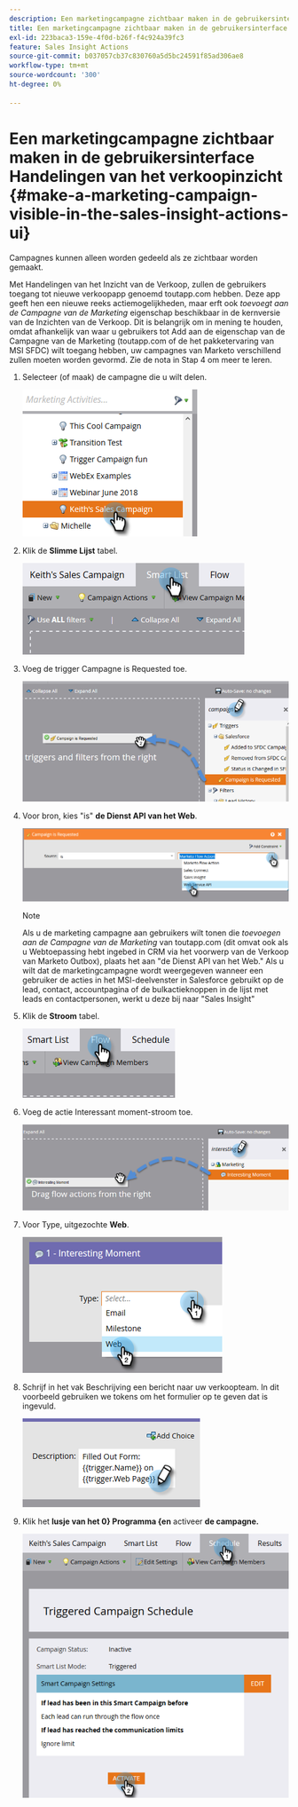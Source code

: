 ```yaml
---
description: Een marketingcampagne zichtbaar maken in de gebruikersinterface Handelingen voor verkoopinzicht - Marketo Docs - Productdocumentatie
title: Een marketingcampagne zichtbaar maken in de gebruikersinterface Handelingen van het verkoopinzicht
exl-id: 223baca3-159e-4f0d-b26f-f4c924a39fc3
feature: Sales Insight Actions
source-git-commit: b037057cb37c830760a5d5bc24591f85ad306ae8
workflow-type: tm+mt
source-wordcount: '300'
ht-degree: 0%

---
```


# Een marketingcampagne zichtbaar maken in de gebruikersinterface Handelingen van het verkoopinzicht {#make-a-marketing-campaign-visible-in-the-sales-insight-actions-ui}

Campagnes kunnen alleen worden gedeeld als ze zichtbaar worden gemaakt.

Met Handelingen van het Inzicht van de Verkoop, zullen de gebruikers toegang tot nieuwe verkoopapp genoemd toutapp.com hebben. Deze app geeft hen een nieuwe reeks actiemogelijkheden, maar erft ook _toevoegt aan de Campagne van de Marketing_ eigenschap beschikbaar in de kernversie van de Inzichten van de Verkoop. Dit is belangrijk om in mening te houden, omdat afhankelijk van waar u gebruikers tot Add aan de eigenschap van de Campagne van de Marketing (toutapp.com of de het pakketervaring van MSI SFDC) wilt toegang hebben, uw campagnes van Marketo verschillend zullen moeten worden gevormd. Zie de nota in Stap 4 om meer te leren.

1. Selecteer (of maak) de campagne die u wilt delen.

   ![](assets/make-a-marketing-campaign-visible-sia-1.png)

1. Klik de **Slimme Lijst** tabel.

   ![](assets/make-a-marketing-campaign-visible-sia-2.png)

1. Voeg de trigger Campagne is Requested toe.

   ![](assets/make-a-marketing-campaign-visible-sia-3.png)

1. Voor bron, kies &quot;is&quot; **de Dienst API van het Web**.

   ![](assets/make-a-marketing-campaign-visible-sia-4.png)

   >[!NOTE]
   >
   >Als u de marketing campagne aan gebruikers wilt tonen die _toevoegen aan de Campagne van de Marketing_ van toutapp.com (dit omvat ook als u Webtoepassing hebt ingebed in CRM via het voorwerp van de Verkoop van Marketo Outbox), plaats het aan &quot;de Dienst API van het Web.&quot; Als u wilt dat de marketingcampagne wordt weergegeven wanneer een gebruiker de acties in het MSI-deelvenster in Salesforce gebruikt op de lead, contact, accountpagina of de bulkactieknoppen in de lijst met leads en contactpersonen, werkt u deze bij naar &quot;Sales Insight&quot;

1. Klik de **Stroom** tabel.

   ![](assets/make-a-marketing-campaign-visible-sia-5.png)

1. Voeg de actie Interessant moment-stroom toe.

   ![](assets/make-a-marketing-campaign-visible-sia-6.png)

1. Voor Type, uitgezochte **Web**.

   ![](assets/make-a-marketing-campaign-visible-sia-7.png)

1. Schrijf in het vak Beschrijving een bericht naar uw verkoopteam. In dit voorbeeld gebruiken we tokens om het formulier op te geven dat is ingevuld.

   ![](assets/make-a-marketing-campaign-visible-sia-8.png)

1. Klik het **lusje van het 0} Programma {en** activeer **de campagne.**

   ![](assets/make-a-marketing-campaign-visible-sia-9.png)
